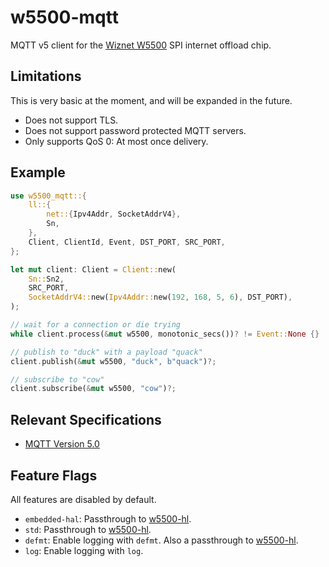 # w5500-mqtt

MQTT v5 client for the [Wiznet W5500] SPI internet offload chip.

## Limitations

This is very basic at the moment, and will be expanded in the future.

* Does not support TLS.
* Does not support password protected MQTT servers.
* Only supports QoS 0: At most once delivery.

## Example

```rust
use w5500_mqtt::{
    ll::{
        net::{Ipv4Addr, SocketAddrV4},
        Sn,
    },
    Client, ClientId, Event, DST_PORT, SRC_PORT,
};

let mut client: Client = Client::new(
    Sn::Sn2,
    SRC_PORT,
    SocketAddrV4::new(Ipv4Addr::new(192, 168, 5, 6), DST_PORT),
);

// wait for a connection or die trying
while client.process(&mut w5500, monotonic_secs())? != Event::None {}

// publish to "duck" with a payload "quack"
client.publish(&mut w5500, "duck", b"quack")?;

// subscribe to "cow"
client.subscribe(&mut w5500, "cow")?;
```

## Relevant Specifications

* [MQTT Version 5.0](https://docs.oasis-open.org/mqtt/mqtt/v5.0/mqtt-v5.0.html)

## Feature Flags

All features are disabled by default.

* `embedded-hal`: Passthrough to [w5500-hl].
* `std`: Passthrough to [w5500-hl].
* `defmt`: Enable logging with `defmt`. Also a passthrough to [w5500-hl].
* `log`: Enable logging with `log`.

[w5500-hl]: https://crates.io/crates/w5500-hl
[Wiznet W5500]: https://www.wiznet.io/product-item/w5500/
